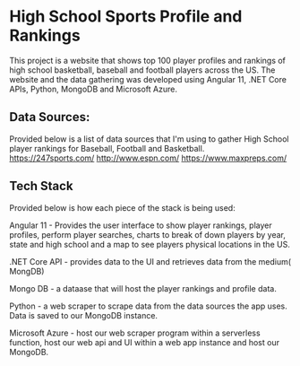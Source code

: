 # High School Sports Profile and Rankings 
This project is a website that shows top 100 player profiles and rankings of high school basketball, baseball and football players across the US. The website and the data gathering was developed using Angular 11, .NET Core APIs, Python, MongoDB and Microsoft Azure.


## Data Sources:
Provided below is a list of data sources that I'm using to gather High School player rankings for Baseball, Football and Basketball.
https://247sports.com/
http://www.espn.com/
https://www.maxpreps.com/

## Tech Stack
Provided below is how each piece of the stack is being used:

Angular 11 - Provides the user interface to show player rankings, player profiles, perform player searches, charts to break of down players by year, state and high school and a map to see players physical locations in the US.

.NET Core API - provides data to the UI and retrieves data from the medium( MongDB)

Mongo DB - a dataase that will host the player rankings and profile data.

Python - a web scraper to scrape data from the data sources the app uses. Data is saved to our MongoDB instance.

Microsoft Azure - host our web scraper program within a serverless function, host our web api and UI within a web app instance and host our MongoDB.